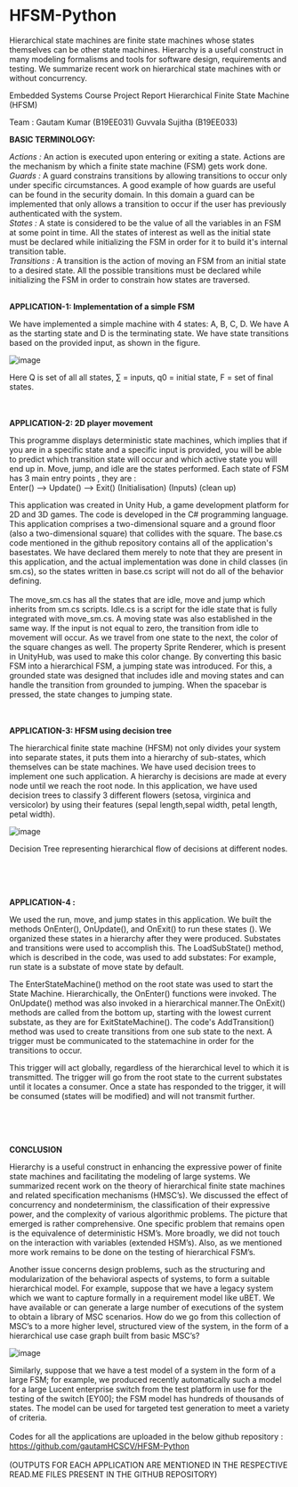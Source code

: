 # HFSM-Python
Hierarchical state machines are finite state machines whose states themselves can be other state machines. Hierarchy is a useful construct in many modeling formalisms and tools for software design, requirements and testing. We summarize recent work on hierarchical state machines with or without concurrency.

Embedded Systems Course Project Report
Hierarchical Finite State Machine (HFSM)

Team :
Gautam Kumar (B19EE031)
Guvvala Sujitha (B19EE033)

**BASIC TERMINOLOGY:**
 
_Actions :_
An action is executed upon entering or exiting a state. Actions are the mechanism by which a finite state machine (FSM) gets work done.
</br>
_Guards :_
A guard constrains transitions by allowing transitions to occur only under specific circumstances. A good example of how guards are useful can be found in the security domain. In this domain a guard can be implemented that only allows a transition to occur if the user has previously authenticated with the system.
</br>
_States :_
A state is considered to be the value of all the variables in an FSM at some point in time. All the states of interest as well as the initial state must be declared while initializing the FSM in order for it to build it's internal transition table.
</br>
_Transitions :_
A transition is the action of moving an FSM from an initial state to a desired state. All the possible transitions must be declared while initializing the FSM in order to constrain how states are traversed.
</br></br>

**APPLICATION-1: Implementation of a simple FSM**

We have implemented a simple machine with 4 states: A, B, C, D. We have A as the starting state and D is the terminating state. We have state transitions based on the provided input, as shown in the figure. 

![image](https://user-images.githubusercontent.com/65457437/165305686-4bce2c59-c45b-465b-9fd2-5a0457393644.png)

Here Q is set of all all states, ∑ = inputs, q0 = initial state, F = set of final states.

 </br></br>
**APPLICATION-2: 2D player movement**

This programme displays deterministic state machines, which implies that if you are in a specific state and a specific input is provided, you will be able to predict which transition state will occur and which active state you will end up in. Move, jump, and idle are the states performed.
Each state of FSM has 3 main entry points , they are :
 </br>
Enter() —>         Update()  —>      Exit()
(Initialisation)            (Inputs)            (clean up)


This application was created in Unity Hub, a game development platform for 2D and 3D games. The code is developed in the C# programming language. This application comprises a two-dimensional square and a ground floor (also a two-dimensional square) that collides with the square. The base.cs code mentioned in the github repository contains all of the application's basestates. We have declared them merely to note that they are present in this application, and the actual implementation was done in child classes (in sm.cs), so the states written in base.cs script will not do all of the behavior defining.
</br></br>
The move_sm.cs has all the states that are idle, move and jump which inherits from sm.cs scripts. Idle.cs is a script for the idle state that is fully integrated with move_sm.cs. A moving state was also established in the same way. If the input is not equal to zero, the transition from idle to movement will occur. As we travel from one state to the next, the color of the square changes as well. The property Sprite Renderer, which is present in UnityHub, was used to make this color change.
By converting this basic FSM into a hierarchical FSM, a jumping state was introduced. For this, a grounded state was designed that includes idle and moving states and can handle the transition from grounded to jumping. When the spacebar is pressed, the state changes to jumping state.
 </br></br></br>
 
**APPLICATION-3: HFSM using decision tree**
 
The hierarchical finite state machine (HFSM) not only divides your system into separate states, it puts them into a hierarchy of sub-states, which themselves can be state machines. We have used decision trees to implement one such application. A hierarchy is decisions are made at every node until we reach the root node. In this application, we have used decision trees to classify 3 different flowers (setosa, virginica and versicolor) by using their features (sepal length,sepal width, petal length, petal width).
 
![image](https://user-images.githubusercontent.com/65457437/165305637-47f3afa1-975f-49e1-a120-1e8963010cf4.png)
 

Decision Tree representing hierarchical flow of decisions at different nodes.
 
 </br></br></br>
 
**APPLICATION-4 :**
 
We used the run, move, and jump states in this application. We built the methods OnEnter(), OnUpdate(), and OnExit() to run these states (). We organized these states in a hierarchy after they were produced. Substates and transitions were used to accomplish this. The LoadSubState() method, which is described in the code, was used to add substates: For example, run state is a substate of move state by default.
 
The EnterStateMachine() method on the root state was used to start the State Machine. Hierarchically, the OnEnter() functions were invoked. The OnUpdate() method was also invoked in a hierarchical manner.The OnExit() methods are called from the bottom up, starting with the lowest current substate, as they are for ExitStateMachine(). The code's AddTransition() method was used to create transitions from one sub state to the next. A trigger must be communicated to the statemachine in order for the transitions to occur.
 
This trigger will act globally, regardless of the hierarchical level to which it is transmitted. The trigger will go from the root state to the current substates until it locates a consumer. Once a state has responded to the trigger, it will be consumed (states will be modified) and will not transmit further.

 </br></br></br>
 
**CONCLUSION**

Hierarchy is a useful construct in enhancing the expressive power of finite state machines and facilitating the modeling of large systems. We summarized recent work on the theory of hierarchical finite state machines and related specification mechanisms (HMSC’s). We discussed the effect of concurrency and nondeterminism, the classification of their expressive power, and the complexity of various algorithmic problems. The picture that emerged is rather comprehensive. One specific problem that remains open is the equivalence of deterministic HSM’s. More broadly, we did not touch on the interaction with variables (extended HSM’s). Also, as we mentioned more work remains to be done on the testing of hierarchical FSM’s. 

Another issue concerns design problems, such as the structuring and modularization of the behavioral aspects of systems, to form a suitable hierarchical model. For example, suppose that we have a legacy system which we want to capture formally in a requirement model like uBET. We have available or can generate a large number of executions of the system to obtain a library of MSC scenarios. How do we go from this collection of MSC’s to a more higher level, structured view of the system, in the form of a hierarchical use case graph built from basic MSC’s? 

![image](https://user-images.githubusercontent.com/65457437/165305784-e7bf16a5-29e5-4c33-b8d3-73f59d90484b.png)

Similarly, suppose that we have a test model of a system in the form of a large FSM; for example, we produced recently automatically such a model for a large Lucent enterprise switch from the test platform in use for the testing of the switch [EY00]; the FSM model has hundreds of thousands of states. The model can be used for targeted test generation to meet a variety of criteria.
</br></br>
Codes for all the applications are uploaded in the below github repository  : https://github.com/gautamHCSCV/HFSM-Python
</br></br>
(OUTPUTS FOR EACH APPLICATION ARE MENTIONED IN THE RESPECTIVE READ.ME FILES PRESENT IN THE GITHUB REPOSITORY)

